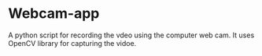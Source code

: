 # Webcam-app
A python script for recording the vdeo using the computer web cam. It uses OpenCV library for capturing the vidoe.
